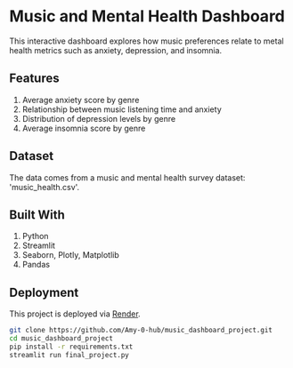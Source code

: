 # Music and Mental Health Dashboard

This interactive dashboard explores how music preferences relate to metal health metrics such as anxiety, depression, and insomnia.

## Features
1. Average anxiety score by genre
2. Relationship between music listening time and anxiety
3. Distribution of depression levels by genre
4. Average insomnia score by genre

## Dataset
The data comes from a music and mental health survey dataset: 'music_health.csv'.

## Built With
1. Python
2. Streamlit
3. Seaborn, Plotly, Matplotlib
4. Pandas

## Deployment
This project is deployed via [Render](https://render.com/).

```bash
git clone https://github.com/Amy-0-hub/music_dashboard_project.git
cd music_dashboard_project
pip install -r requirements.txt
streamlit run final_project.py
